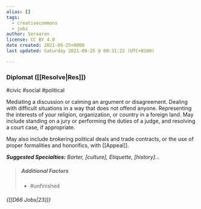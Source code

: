 ```yaml
---
alias: []
tags:
  - creativecommons
  - jobs
author: Seraaron
license: CC BY 4.0
date created: 2021-09-25+0000
last updated: Saturday 2021-09-25 @ 00:31:22 (UTC+0100)

---
```


### Diplomat ([[Resolve|Res]])

#civic #social #political

Mediating a discussion or calming an argument or disagreement. Dealing with difficult situations in a way that does not offend anyone. Representing the interests of your religion, organization, or country in a foreign land. May include standing on a jury or performing the duties of a judge, and resolving a court case, if appropriate.

May also include brokering political deals and trade contracts, or the use of proper formalities and honorifics, with [[Appeal]].

_**Suggested Specialties:** Barter, [culture], Etiquette, [history]…_

> ##### Additional Factors
>
> -   #unfinished

###### {[[D66 Jobs|23]]}
